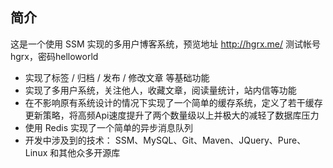 
## 简介
这是一个使用 SSM 实现的多用户博客系统，预览地址 http://hgrx.me/ 测试帐号hgrx，密码helloworld
* 实现了标签 / 归档 / 发布 / 修改文章 等基础功能
* 实现了多用户系统，关注他人，收藏文章，阅读量统计，站内信等功能
* 在不影响原有系统设计的情况下实现了一个简单的缓存系统，定义了若干缓存更新策略，将高频Api速度提升了两个数量级以上并极大的减轻了数据库压力
* 使用 Redis 实现了一个简单的异步消息队列
* 开发中涉及到的技术： SSM、MySQL、Git、Maven、JQuery、Pure、Linux 和其他众多开源库
